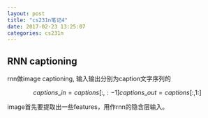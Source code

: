 ```yaml
---
layout: post
title: "cs231n笔记4"
date: 2017-02-23 13:25:07
categories: cs231n
---
```

## RNN captioning
rnn做image captioning, 输入输出分别为caption文字序列的

$$
captions\_in = captions[:, :-1]
captions\_out = captions[:, 1:]
$$

image首先要提取出一些features，用作rnn的隐含层输入。